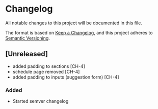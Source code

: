# Changelog

All notable changes to this project will be documented in this file.

The format is based on [Keep a Changelog](https://keepachangelog.com/en/1.0.0/),
and this project adheres to [Semantic Versioning](https://semver.org/spec/v2.0.0.html).

## [Unreleased]

- added padding to sections [CH-4]
- schedule page removed [CH-4]
- added padding to inputs (suggestion form) [CH-4]

### Added

- Started semver changelog
